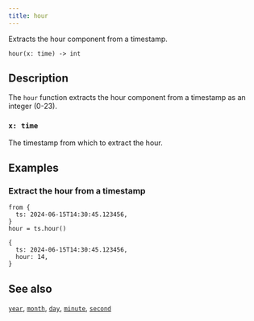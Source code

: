 ```yaml
---
title: hour
---
```


Extracts the hour component from a timestamp.

```tql
hour(x: time) -> int
```

## Description

The `hour` function extracts the hour component from a timestamp as an integer
(0-23).

### `x: time`

The timestamp from which to extract the hour.

## Examples

### Extract the hour from a timestamp

```tql
from {
  ts: 2024-06-15T14:30:45.123456,
}
hour = ts.hour()
```

```tql
{
  ts: 2024-06-15T14:30:45.123456,
  hour: 14,
}
```

## See also

[`year`](year), [`month`](month), [`day`](day), [`minute`](minute),
[`second`](second)